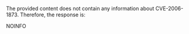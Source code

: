 The provided content does not contain any information about CVE-2006-1873. Therefore, the response is:

NOINFO